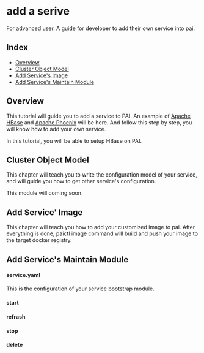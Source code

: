 # add a serive

For advanced user. A guide for developer to add their own service into pai.


## Index

- [ Overview ](#overview)
- [ Cluster Object Model ](#Model)
- [ Add Service's Image ](#Image)
- [ Add Service's Maintain Module ](#Maintain)


## Overview

This tutorial will guide you to add a service to PAI.
An example of [Apache HBase](https://hbase.apache.org/) and [Apache Phoenix](https://phoenix.apache.org/) will be here. And follow this step by step, you will know how to add your own service.

In this tutorial, you will be able to setup HBase on PAI.


## Cluster Object Model <a name="Model"></a>

This chapter will teach you to write the configuration model of your service, and will guide you how to get other service's configuration.

This module will coming soon.


## Add Service' Image <a name="Image"></a>

This chapter will teach you how to add your customized image to pai. After everything is done, paictl image command will build and push your image to the target docker registry.


## Add Service's Maintain Module <a name="Maintain"></a>


#### service.yaml

This is the configuration of your service bootstrap module.

#### start

#### refrash

#### stop

#### delete